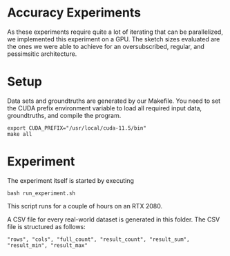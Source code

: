 # Accuracy Experiments
As these experiments require quite a lot of iterating that can be parallelized, we implemented this experiment on a GPU. The sketch sizes evaluated are the ones we were able to achieve for an oversubscribed, regular, and pessimsitic architecture.

# Setup
Data sets and groundtruths are generated by our Makefile. You need to set the CUDA prefix environment variable to load all required input data, groundtruths, and compile the program.
```
export CUDA_PREFIX="/usr/local/cuda-11.5/bin"
make all
```

# Experiment
The experiment itself is started by executing
```
bash run_experiment.sh
```
This script runs for a couple of hours on an RTX 2080.

A CSV file for every real-world dataset is generated in this folder. The CSV file is structured as follows:
```
"rows", "cols", "full_count", "result_count", "result_sum", "result_min", "result_max"
```
